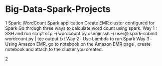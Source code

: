 # Big-Data-Spark-Projects

1 Spark: WordCount Spark application
Create EMR cluster configured for Spark
Go through three ways to calculate word count using spark.
Way 1 : SSH and run script
	scp –i <SECRET-KEY> wordcount.py user@<master end-point>
	ssh –i <SECRET-KEY> user@<master end-point>
	spark-submit wordcount.py | tee output.txt
Way 2 : Use Lambda to run Spark
Way 3 : Using Amazon EMR, go to notebook on the Amazon EMR page , create notebook and attach to the cluster you created.

2 
